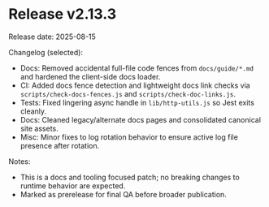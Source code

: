 # Release v2.13.3

Release date: 2025-08-15

Changelog (selected):

- Docs: Removed accidental full-file code fences from `docs/guide/*.md` and hardened the client-side docs loader.
- CI: Added docs fence detection and lightweight docs link checks via `scripts/check-docs-fences.js` and `scripts/check-doc-links.js`.
- Tests: Fixed lingering async handle in `lib/http-utils.js` so Jest exits cleanly.
- Docs: Cleaned legacy/alternate docs pages and consolidated canonical site assets.
- Misc: Minor fixes to log rotation behavior to ensure active log file presence after rotation.

Notes:

- This is a docs and tooling focused patch; no breaking changes to runtime behavior are expected.
- Marked as prerelease for final QA before broader publication.
